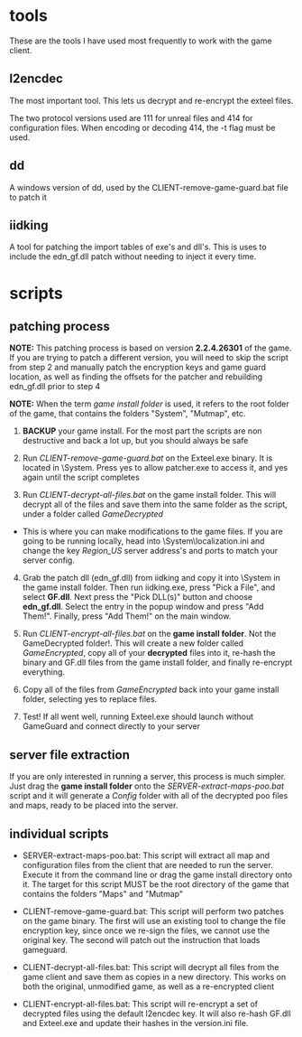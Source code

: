# tools

These are the tools I have used most frequently to work with the game client.

## l2encdec

The most important tool. This lets us decrypt and re-encrypt the exteel files.

The two protocol versions used are 111 for unreal files and 414 for configuration files. When encoding or decoding 414, the -t flag must be used.

## dd

A windows version of dd, used by the CLIENT-remove-game-guard.bat file to patch it

## iidking

A tool for patching the import tables of exe's and dll's. This is uses to include the edn_gf.dll patch without needing to inject it every time.

# scripts

## patching process

__NOTE:__ This patching process is based on version __2.2.4.26301__ of the game. If you are trying to patch a different version, you will need to skip the script from step 2 and manually patch the encryption keys and game guard location, as well as finding the offsets for the patcher and rebuilding edn_gf.dll prior to step 4

__NOTE:__ When the term *game install folder* is used, it refers to the root folder of the game, that contains the folders "System", "Mutmap", etc.

1. __BACKUP__ your game install. For the most part the scripts are non destructive and back a lot up, but you should always be safe

2. Run *CLIENT-remove-game-guard.bat* on the Exteel.exe binary. It is located in \System. Press yes to allow patcher.exe to access it, and yes again until the script completes

3. Run *CLIENT-decrypt-all-files.bat* on the game install folder. This will decrypt all of the files and save them into the same folder as the script, under a folder called *GameDecrypted*

- This is where you can make modifications to the game files. If you are going to be running locally, head into \System\localization.ini and change the key *Region_US* server address's and ports to match your server config.

4. Grab the patch dll (edn_gf.dll) from iidking and copy it into \System in the game install folder. Then run iidking.exe, press "Pick a File", and select __GF.dll__. Next press the "Pick DLL(s)" button and choose __edn_gf.dll__. Select the entry in the popup window and press "Add Them!". Finally, press "Add Them!" on the main window.

5. Run *CLIENT-encrypt-all-files.bat* on the __game install folder__. Not the GameDecrypted folder!. This will create a new folder called *GameEncrypted*, copy all of your __decrypted__ files into it, re-hash the binary and GF.dll files from the game install folder, and finally re-encrypt everything.

6. Copy all of the files from *GameEncrypted* back into your game install folder, selecting yes to replace files.

7. Test! If all went well, running Exteel.exe should launch without GameGuard and connect directly to your server

## server file extraction

If you are only interested in running a server, this process is much simpler. Just drag the __game install folder__ onto the *SERVER-extract-maps-poo.bat* script and it will generate a *Config* folder with all of the decrypted poo files and maps, ready to be placed into the server.


## individual scripts

- SERVER-extract-maps-poo.bat: This script will extract all map and configuration files from the client that are needed to run the server. Execute it from the command line or drag the game install directory onto it. The target for this script MUST be the root directory of the game that contains the folders "Maps" and "Mutmap"

- CLIENT-remove-game-guard.bat: This script will perform two patches on the game binary. The first will use an existing tool to change the file encryption key, since once we re-sign the files, we cannot use the original key. The second will patch out the instruction that loads gameguard.

- CLIENT-decrypt-all-files.bat: This script will decrypt all files from the game client and save them as copies in a new directory. This works on both the original, unmodified game, as well as a re-encrypted client

- CLIENT-encrypt-all-files.bat: This script will re-encrypt a set of decrypted files using the default l2encdec key. It will also re-hash GF.dll and Exteel.exe and update their hashes in the version.ini file.
